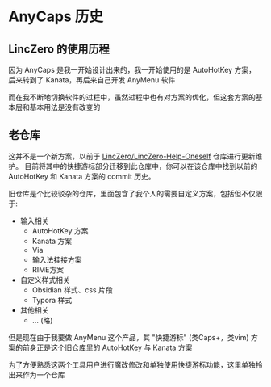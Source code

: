 # AnyCaps 历史

## LincZero 的使用历程

因为 AnyCaps 是我一开始设计出来的，我一开始使用的是 AutoHotKey 方案，后来转到了 Kanata，再后来自己开发 AnyMenu 软件

而在我不断地切换软件的过程中，虽然过程中也有对方案的优化，但这套方案的基本层和基本用法是没有改变的

## 老仓库

这并不是一个新方案，以前于 [LincZero/LincZero-Help-Oneself](https://github.com/LincZero/LincZero-Help-Oneself/) 仓库进行更新维护。
目前将其中的快捷游标部分迁移到此仓库中，你可以在该仓库中找到以前的 AutoHotKey 和 Kanata 方案的 commit 历史。

旧仓库是个比较驳杂的仓库，里面包含了我个人的需要自定义方案，包括但不仅限于:

- 输入相关
  - AutoHotKey 方案
  - Kanata 方案
  - Via
  - 输入法挂接方案
  - RIME方案
- 自定义样式相关
  - Obsidian 样式、css 片段
  - Typora 样式
- 其他相关
  - ... (略)

但是现在由于我要做 AnyMenu 这个产品，其 "快捷游标" (类Caps+，类vim) 方案的前身正是这个旧仓库里的 AutoHotKey 与 Kanata 方案

为了方便熟悉这两个工具用户进行魔改修改和单独使用快捷游标功能，这里单独拎出来作为一个仓库
